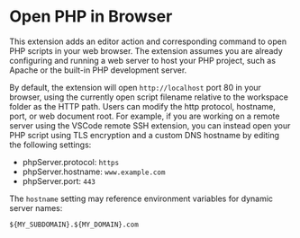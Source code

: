 # Open PHP in Browser

This extension adds an editor action and corresponding command to open PHP scripts in your web browser. The extension assumes you are already configuring and running a web server to host your PHP project, such as Apache or the built-in PHP development server.

By default, the extension will open `http://localhost` port 80 in your browser, using the currently open script filename relative to the workspace folder as the HTTP path. Users can modify the http protocol, hostname, port, or web document root. For example, if you are working on a remote server using the VSCode remote SSH extension, you can instead open your PHP script using TLS encryption and a custom DNS hostname by editing the following settings:

- phpServer.protocol: `https`
- phpServer.hostname: `www.example.com`
- phpServer.port: `443`

The `hostname` setting may reference environment variables for dynamic server names:

```
${MY_SUBDOMAIN}.${MY_DOMAIN}.com
```
